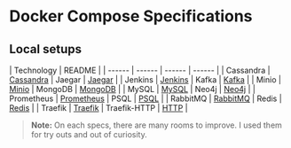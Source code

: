 # Docker Compose Specifications
## Local setups

| Technology | README |
| ------ | ------ | ------ | ------ |
| Cassandra |  [Cassandra](https://github.com/Yangiboev/docker-compose-specs/tree/main/cassandra) | Jaegar |  [Jaegar](https://github.com/Yangiboev/docker-compose-specs/tree/main/jaegar) |
| Jenkins |  [Jenkins](https://github.com/Yangiboev/docker-compose-specs/tree/main/jenkins) | Kafka |  [Kafka](https://github.com/Yangiboev/docker-compose-specs/tree/main/kafka) |
| Minio |  [Minio](https://github.com/Yangiboev/docker-compose-specs/tree/main/minio) | MongoDB |  [MongoDB](https://github.com/Yangiboev/docker-compose-specs/tree/main/mongodb) |
| MySQL |  [MySQL](https://github.com/Yangiboev/docker-compose-specs/tree/main/mysql) | Neo4j |  [Neo4j](https://github.com/Yangiboev/docker-compose-specs/tree/main/neo4j) |
| Prometheus |  [Prometheus](https://github.com/Yangiboev/docker-compose-specs/tree/main/prometheus) | PSQL |  [PSQL](https://github.com/Yangiboev/docker-compose-specs/tree/main/psql) |
| RabbitMQ |  [RabbitMQ](https://github.com/Yangiboev/docker-compose-specs/tree/main/rabbitmq) | Redis |  [Redis](https://github.com/Yangiboev/docker-compose-specs/tree/main/redis) |
| Traefik |  [Traefik](https://github.com/Yangiboev/docker-compose-specs/tree/main/traefik) | Traefik-HTTP |  [HTTP](https://github.com/Yangiboev/docker-compose-specs/tree/main/traefik-http) |

> **Note:** On each specs, there are many rooms to improve. I used them for try outs and out of curiosity.